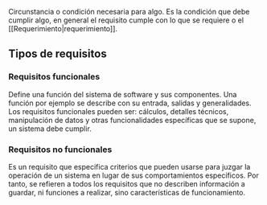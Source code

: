 Circunstancia o condición necesaria para algo. Es la condición que debe cumplir algo, en general el requisito cumple con lo que se requiere o el [[Requerimiento|requerimiento]].

## Tipos de requisitos

### Requisitos funcionales
Define una función del sistema de software y sus componentes. Una función por ejemplo se describe con su entrada, salidas y generalidades. Los requisitos funcionales pueden ser: cálculos, detalles técnicos, manipulación de datos y otras funcionalidades específicas que se supone, un sistema debe cumplir. 

### Requisitos no funcionales
Es un requisito que especifica criterios que pueden usarse para juzgar la operación de un sistema en lugar de sus comportamientos específicos. Por tanto, se refieren a todos los requisitos que no describen información a guardar, ni funciones a realizar, sino características de funcionamiento.